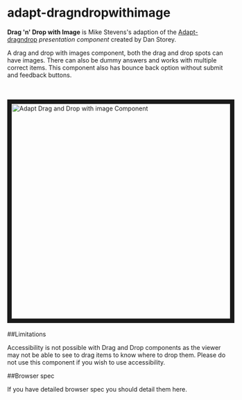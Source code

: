 # adapt-dragndropwithimage

**Drag 'n' Drop with Image** is Mike Stevens's adaption of the [Adapt-dragndrop](https://github.com/danielstorey/adapt-dragndrop) *presentation component* created by Dan Storey.

A drag and drop with images component, both the drag and drop spots can have images. There can also be dummy answers and works with multiple correct items. This component also has bounce back option without submit and feedback buttons.

<br><br>
<img src="https://raw.githubusercontent.com/mike-st/adapt-dragndropwithimage/master/drag-n-drop-with-image.gif" alt="Adapt Drag and Drop with image Component" width="768" height="495" border="10" />
<br><br>
##Limitations

Accessibility is not possible with Drag and Drop components as the viewer may not be able to see to drag items to know where to drop them. Please do not use this component if you wish to use accessibility.

##Browser spec

If you have detailed browser spec you should detail them here.